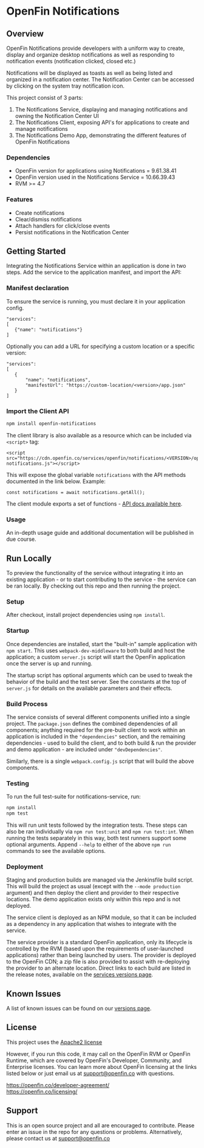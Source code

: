 # OpenFin Notifications


## Overview

OpenFin Notifications provide developers with a uniform way to create, display and organize desktop notifications as well as responding to notification events (notification clicked, closed etc.)

Notifications will be displayed as toasts as well as being listed and organized in a notification center. The Notification Center can be accessed by clicking on the system tray notification icon.

This project consist of 3 parts:
1. The Notifications Service, displaying and managing notifications and owning the Notification Center UI
2. The Notifications Client, exposing API's for applications to create and manage notifications
3. The Notifications Demo App, demonstrating the different features of OpenFin Notifications

### Dependencies
- OpenFin version for applications using Notifications = 9.61.38.41
- OpenFin version used in the Notifications Service = 10.66.39.43
- RVM >= 4.7

### Features
* Create notifications
* Clear/dismiss notifications
* Attach handlers for click/close events
* Persist notifications in the Notification Center

## Getting Started

Integrating the Notifications Service within an application is done in two steps. Add the service to the application manifest, and import the API:

### Manifest declaration

To ensure the service is running, you must declare it in your application config.

```
"services":
[
   {"name": "notifications"}
]
```
Optionally you can add a URL for specifying a custom location or a specific version:

```
"services":
[
   {
       "name": "notifications",
       "manifestUrl": "https://custom-location/<version>/app.json"
   }
]
```

### Import the Client API

```bash
npm install openfin-notifications
```

The client library is also available as a resource which can be included via `<script>` tag:
```
<script src="https://cdn.openfin.co/services/openfin/notifications/<VERSION>/openfin-notifications.js"></script>
```
This will expose the global variable `notifications` with the API methods documented in the link below.  Example:
```
const notifications = await notifications.getAll();
```

The client module exports a set of functions - [API docs available here](https://cdn.openfin.co/docs/services/notifications/stable/api/).


### Usage

An in-depth usage guide and additional documentation will be published in due course.

## Run Locally

To preview the functionality of the service without integrating it into an existing application - or to start contributing to the service - the service can be ran locally. By checking out this repo and then running the project.

### Setup

After checkout, install project dependencies using `npm install`.

### Startup
Once dependencies are installed, start the "built-in" sample application with `npm start`. This uses `webpack-dev-middleware` to both build and host the application; a custom `server.js` script will start the OpenFin application once the server is up and running.

The startup script has optional arguments which can be used to tweak the behavior of the build and the test server. See the constants at the top of `server.js` for details on the available parameters and their effects.

### Build Process
The service consists of several different components unified into a single project. The `package.json` defines the combined dependencies of all components; anything required for the pre-built client to work within an application is included in the `"dependencies"` section, and the remaining dependencies - used to build the client, and to both build & run the provider and demo application - are included under `"devDependencies"`.

Similarly, there is a single `webpack.config.js` script that will build the above components.

### Testing
To run the full test-suite for notifications-service, run:
```bash
npm install
npm test
```

This will run unit tests followed by the integration tests. These steps can also be ran individually via `npm run test:unit` and `npm run test:int`. When running the tests separately in this way, both test runners support some optional arguments. Append `--help` to either of the above `npm run` commands to see the available options.

### Deployment
Staging and production builds are managed via the Jenkinsfile build script. This will build the project as usual (except with the `--mode production` argument) and then deploy the client and provider to their respective locations. The demo application exists only within this repo and is not deployed.

The service client is deployed as an NPM module, so that it can be included as a dependency in any application that wishes to integrate with the service.

The service provider is a standard OpenFin application, only its lifecycle is controlled by the RVM (based upon the requirements of user-launched applications) rather than being launched by users. The provider is deployed to the OpenFin CDN; a zip file is also provided to assist with re-deploying the provider to an alternate location. Direct links to each build are listed in the release notes, available on the [services versions page](https://developer.openfin.co/versions/?product=Services).

## Known Issues
A list of known issues can be found on our [versions page](https://developer.openfin.co/versions/?product=Services).

## License
This project uses the [Apache2 license](https://www.apache.org/licenses/LICENSE-2.0)

However, if you run this code, it may call on the OpenFin RVM or OpenFin Runtime, which are covered by OpenFin's Developer, Community, and Enterprise licenses. You can learn more about OpenFin licensing at the links listed below or just email us at support@openfin.co with questions.

https://openfin.co/developer-agreement/  
https://openfin.co/licensing/

## Support
This is an open source project and all are encouraged to contribute.
Please enter an issue in the repo for any questions or problems. Alternatively, please contact us at support@openfin.co

